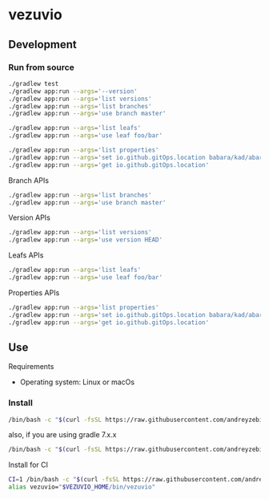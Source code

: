 # vezuvio


## Development
### Run from source
```bash
./gradlew test
./gradlew app:run --args='--version'
./gradlew app:run --args='list versions'
./gradlew app:run --args='list branches'
./gradlew app:run --args='use branch master'

./gradlew app:run --args='list leafs'
./gradlew app:run --args='use leaf foo/bar'

./gradlew app:run --args='list properties'
./gradlew app:run --args='set io.github.gitOps.location babara/kad/abara'
./gradlew app:run --args='get io.github.gitOps.location'
```
Branch APIs
```bash
./gradlew app:run --args='list branches'
./gradlew app:run --args='use branch master'
```

Version APIs
```bash
./gradlew app:run --args='list versions'
./gradlew app:run --args='use version HEAD'
```

Leafs APIs
```bash
./gradlew app:run --args='list leafs'
./gradlew app:run --args='use leaf foo/bar'
```

Properties APIs
```bash
./gradlew app:run --args='list properties'
./gradlew app:run --args='set io.github.gitOps.location babara/kad/abara'
./gradlew app:run --args='get io.github.gitOps.location'
```

## Use
Requirements
- Operating system: Linux or macOs

### Install
```bash
/bin/bash -c "$(curl -fsSL https://raw.githubusercontent.com/andreyzebin/vezuvio/refs/heads/master/install)"
```
also, if you are using gradle 7.x.x
```bash
/bin/bash -c "$(curl -fsSL https://raw.githubusercontent.com/andreyzebin/vezuvio/refs/heads/gradle-7/install)"
```

Install for CI
```bash
CI=1 /bin/bash -c "$(curl -fsSL https://raw.githubusercontent.com/andreyzebin/vezuvio/refs/heads/master/install)"
alias vezuvio="$VEZUVIO_HOME/bin/vezuvio"
```